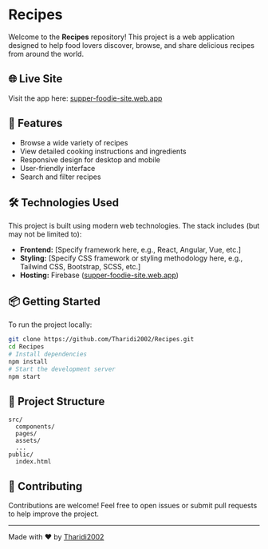 # Recipes

Welcome to the **Recipes** repository! This project is a web application designed to help food lovers discover, browse, and share delicious recipes from around the world.

## 🌐 Live Site

Visit the app here: [supper-foodie-site.web.app](https://supper-foodie-site.web.app/)

## 🚀 Features

- Browse a wide variety of recipes
- View detailed cooking instructions and ingredients
- Responsive design for desktop and mobile
- User-friendly interface
- Search and filter recipes

## 🛠️ Technologies Used

This project is built using modern web technologies. The stack includes (but may not be limited to):

- **Frontend:** [Specify framework here, e.g., React, Angular, Vue, etc.]
- **Styling:** [Specify CSS framework or styling methodology here, e.g., Tailwind CSS, Bootstrap, SCSS, etc.]
- **Hosting:** Firebase ([supper-foodie-site.web.app](https://supper-foodie-site.web.app/))

## 📦 Getting Started

To run the project locally:

```bash
git clone https://github.com/Tharidi2002/Recipes.git
cd Recipes
# Install dependencies
npm install
# Start the development server
npm start
```

## 📂 Project Structure

```
src/
  components/
  pages/
  assets/
  ...
public/
  index.html
```

## 📝 Contributing

Contributions are welcome! Feel free to open issues or submit pull requests to help improve the project.


---

Made with ❤️ by [Tharidi2002](https://github.com/Tharidi2002)
